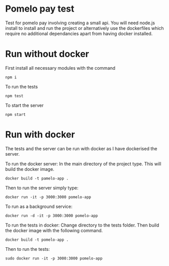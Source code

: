 # Pomelo pay test

Test for pomelo pay involving creating a small api. You will need node.js install
to install and run the project or alternatively use the dockerfiles which require
no additional dependancies apart from having docker installed.

# Run without docker

First install all necessary modules with the command

`npm i`

To run the tests

`npm test`

To start the server

`npm start`

# Run with docker

The tests and the server can be run with docker as I have dockerised
the server.

To run the docker server:
In the main directory of the project type. This will build the docker
image.

`docker build -t pamelo-app .`

Then to run the server simply type:

`docker run -it -p 3000:3000 pomelo-app`

To run as a background service:

`docker run -d -it -p 3000:3000 pomelo-app`

To run the tests in docker:
Change directory to the tests folder. Then build the docker image with
the following command.

`docker build -t pomelo-app .`

Then to run the tests:

`sudo docker run -it -p 3000:3000 pomelo-app`
